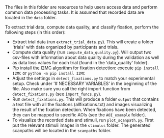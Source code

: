 The files in this folder are resources to help users access data and perform common data processing tasks. It is assumed that recorded data are located in the `data` folder.

To extract trial data, compute data quality, and classify fixation, perform the following steps (in this order):
* Extract trial data (run `extract_trial_data.py`). This will create a folder 'trials' with data organized by participants and trials.
* Compute data quality (run `compute_data_quality.py`). Will output two csv-files with information about data quality during the validation as well as data loss values for each trial (found in the 'data_quality' folder).
* Pip install [the I2MC algorithm](https://github.com/dcnieho/I2MC_Python) for fixation detection: execute `pip install I2MC` or `python -m pip install I2MC`
* Adjust the settings in `detect_fixations.py` to match your experimental setup. Check under '# NECESSARY VARIABLES' in the beginning of the file. Also make sure you call the right import function from `detect_fixations.py` (see `import_funcs.py`).
* Run `detect_fixations.py`. This will produce a folder `output` that contains a text file with all the fixations (allfixations.txt) and images visualizing the result of the fixation detection. When fixations have been detected, they can be mapped to specific AOIs (see the `AOI_example` folder).
* To visualize the recorded data and stimuli, run `plot_scanpath.py`. First put the relevant stimuli images in the `stimulus` folder. The generated scanpaths will be located in the `scanpaths` folder.
